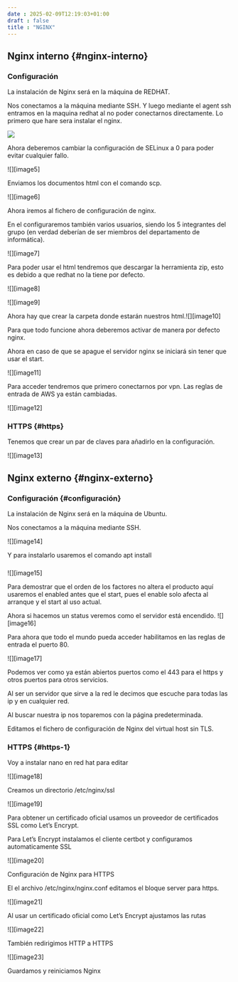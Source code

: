 ```yaml
---
date : 2025-02-09T12:19:03+01:00
draft : false
title : "NGINX"
---
```


## Nginx interno {#nginx-interno}

### Configuración

La instalación de Nginx será en la máquina de REDHAT.

Nos conectamos a la máquina mediante SSH. Y luego mediante el agent ssh entramos en la maquina redhat al no poder conectarnos directamente. Lo primero que hare sera instalar el nginx.

![](https://roman403.github.io/ProyectoAlpha-Final/ImagenNGX4.png)


Ahora deberemos cambiar la configuración de SELinux a 0 para poder evitar cualquier fallo.

![][image5]

Enviamos los documentos html con el comando scp.

![][image6]

Ahora iremos al fichero de configuración de nginx.

En el configuraremos también varios usuarios, siendo los 5 integrantes del grupo (en verdad deberían de ser miembros del departamento de informática).

![][image7]

Para poder usar el html tendremos que descargar la herramienta zip, esto es debido a que redhat no la tiene por defecto.

![][image8]


![][image9]

Ahora hay que crear la carpeta donde estarán nuestros html.![][image10]

Para que todo funcione ahora deberemos activar de manera por defecto nginx.

Ahora en caso de que se apague el servidor nginx se iniciará sin tener que usar el start.

![][image11]

Para acceder tendremos que primero conectarnos por vpn. Las reglas de entrada de AWS ya están cambiadas.

![][image12]

### HTTPS {#https}

Tenemos que crear un par de claves para añadirlo en la configuración.

![][image13]	

## Nginx externo {#nginx-externo}

### Configuración {#configuración}

La instalación de Nginx será en la máquina de Ubuntu.

Nos conectamos a la máquina mediante SSH.

 ![][image14]

Y para instalarlo usaremos el comando apt install

### 

![][image15]

Para demostrar que el orden de los factores no altera el producto aquí usaremos el enabled antes que el start, pues el enable solo afecta al arranque y el start al uso actual.

Ahora si hacemos un status veremos como el servidor está encendido. ![][image16]

Para ahora que todo el mundo pueda acceder habilitamos en las reglas de entrada el puerto 80\.

![][image17]

Podemos ver como ya están abiertos puertos como el 443 para el https y otros puertos para otros servicios.

Al ser un servidor que sirve a la red le decimos que escuche para todas las ip y en cualquier red. 

Al buscar nuestra ip nos toparemos con la página predeterminada. 

Editamos el fichero de configuración de Nginx del virtual host sin TLS.

### HTTPS {#https-1}

Voy a instalar nano en red hat para editar

![][image18]

Creamos un directorio /etc/nginx/ssl

![][image19]

Para obtener un certificado oficial usamos un proveedor de certificados SSL como Let’s Encrypt.

Para Let’s Encrypt instalamos el cliente certbot y configuramos automaticamente SSL

![][image20]

Configuración de Nginx para HTTPS

El el archivo /etc/nginx/nginx.conf editamos el bloque server para https.

![][image21]

Al usar un certificado oficial como Let’s Encrypt ajustamos las rutas

![][image22]

También redirigimos HTTP a HTTPS

![][image23]

Guardamos y reiniciamos Nginx


